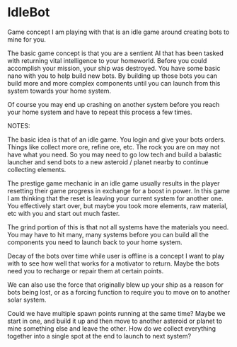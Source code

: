 # IdleBot

Game concept I am playing with that is an idle game around creating bots to mine for you.

The basic game concept is that you are a sentient AI that has been tasked with returning vital intelligence to your homeworld.  Before you could accomplish your mission, your ship was destroyed.  You have some basic nano with you to help build new bots.  By building up those bots you can build more and more complex components until you can launch from this system towards your home system.

Of course you may end up crashing on another system before you reach your home system and have to repeat this process a few times.


NOTES:

The basic idea is that of an idle game.  You login and give your bots orders.  Things like collect more ore, refine ore, etc.  The rock you are on may not have what you need.  So you may need to go low tech and build a balastic launcher and send bots to a new asteroid / planet nearby to continue collecting elements.

The prestige game mechanic in an idle game usually results in the player resetting their game progress in exchange for a boost in power.  In this game I am thinking that the reset is leaving your current system for another one.  You effectively start over, but maybe you took more elements, raw material, etc with you and start out much faster.

The grind portion of this is that not all systems have the materials you need.  You may have to hit many, many systems before you can build all the components you need to launch back to your home system.


Decay of the bots over time while user is offline is a concept I want to play with to see how well that works for a motivator to return.  Maybe the bots need you to recharge or repair them at certain points.

We can also use the force that originally blew up your ship as a reason for bots being lost, or as a forcing function to require you to move on to another solar system.


Could we have multiple spawn points running at the same time?  Maybe we start in one, and build it up and then move to another asteroid or planet to mine something else and leave the other.  How do we collect everything together into a single spot at the end to launch to next system?


